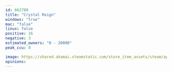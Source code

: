```yaml
---
id: 662780
title: "Crystal Reign"
windows: "true"
mac: "false"
linux: false
positive: 16
negative: 3
estimated_owners: "0 - 20000"
peak_ccu: 0

image: https://shared.akamai.steamstatic.com/store_item_assets/steam/apps/662780/header.jpg?t=1578575514
opinions:
---
```

